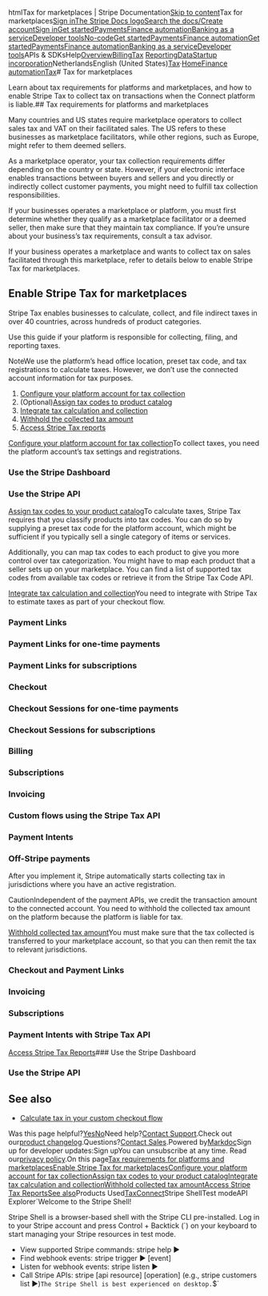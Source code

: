 htmlTax for marketplaces | Stripe Documentation[Skip to content](#main-content)Tax for marketplaces[Sign in](https://dashboard.stripe.com/login?redirect=https%3A%2F%2Fdocs.stripe.com%2Ftax%2Ftax-for-marketplaces)[The Stripe Docs logo](/)[Search the docs/](#)[Create account](https://dashboard.stripe.com/register)[Sign in](https://dashboard.stripe.com/login?redirect=https%3A%2F%2Fdocs.stripe.com%2Ftax%2Ftax-for-marketplaces)[Get started](/get-started)[Payments](/payments)[Finance automation](/finance-automation)[Banking as a service](/financial-services)[Developer tools](/development)[No-code](/no-code)[Get started](/get-started)[Payments](/payments)[Finance automation](/finance-automation)[](#)[Get started](/get-started)[Payments](/payments)[Finance automation](/finance-automation)[Banking as a service](/financial-services)[Developer tools](/development)[](#)APIs & SDKsHelp[Overview](/docs/finance-automation)[Billing](#)[Tax](#)
[Reporting](#)[Data](#)[Startup incorporation](#)NetherlandsEnglish (United States)[](#)[](#)[Tax](/tax)·[Home](/docs)[Finance automation](/docs/finance-automation)[Tax](/docs/tax)# Tax for marketplaces

Learn about tax requirements for platforms and marketplaces, and how to enable Stripe Tax to collect tax on transactions when the Connect platform is liable.## Tax requirements for platforms and marketplaces

Many countries and US states require marketplace operators to collect sales tax and VAT on their facilitated sales. The US refers to these businesses as marketplace facilitators, while other regions, such as Europe, might refer to them deemed sellers.

As a marketplace operator, your tax collection requirements differ depending on the country or state. However, if your electronic interface enables transactions between buyers and sellers and you directly or indirectly collect customer payments, you might need to fulfill tax collection responsibilities.

If your businesses operates a marketplace or platform, you must first determine whether they qualify as a marketplace facilitator or a deemed seller, then make sure that they maintain tax compliance. If you’re unsure about your business’s tax requirements, consult a tax advisor.

If your business operates a marketplace and wants to collect tax on sales facilitated through this marketplace, refer to details below to enable Stripe Tax for marketplaces.

## Enable Stripe Tax for marketplaces

Stripe Tax enables businesses to calculate, collect, and file indirect taxes in over 40 countries, across hundreds of product categories.

Use this guide if your platform is responsible for collecting, filing, and reporting taxes.

NoteWe use the platform’s head office location, preset tax code, and tax registrations to calculate taxes. However, we don’t use the connected account information for tax purposes.

1. [Configure your platform account for tax collection](#set-up)
2. (Optional)[Assign tax codes to product catalog](#assign-product-tax-codes)
3. [Integrate tax calculation and collection](#enable-tax-collection)
4. [Withhold the collected tax amount](#tax-withholding)
5. [Access Stripe Tax reports](#access-reports)

[Configure your platform account for tax collection](#set-up)To collect taxes, you need the platform account’s tax settings and registrations.

### Use the Stripe Dashboard

### Use the Stripe API

[Assign tax codes to your product catalog](#assign-product-tax-codes)To calculate taxes, Stripe Tax requires that you classify products into tax codes. You can do so by supplying a preset tax code for the platform account, which might be sufficient if you typically sell a single category of items or services.

Additionally, you can map tax codes to each product to give you more control over tax categorization. You might have to map each product that a seller sets up on your marketplace. You can find a list of supported tax codes from available tax codes or retrieve it from the Stripe Tax Code API.

[Integrate tax calculation and collection](#enable-tax-collection)You need to integrate with Stripe Tax to estimate taxes as part of your checkout flow.

### Payment Links

### Payment Links for one-time payments

### Payment Links for subscriptions

### Checkout

### Checkout Sessions for one-time payments

### Checkout Sessions for subscriptions

### Billing

### Subscriptions

### Invoicing

### Custom flows using the Stripe Tax API

### Payment Intents

### Off-Stripe payments

After you implement it, Stripe automatically starts collecting tax in jurisdictions where you have an active registration.

CautionIndependent of the payment APIs, we credit the transaction amount to the connected account. You need to withhold the collected tax amount on the platform because the platform is liable for tax.

[Withhold collected tax amount](#tax-withholding)You must make sure that the tax collected is transferred to your marketplace account, so that you can then remit the tax to relevant jurisdictions.

### Checkout and Payment Links

### Invoicing

### Subscriptions

### Payment Intents with Stripe Tax API

[Access Stripe Tax Reports](#access-reports)### Use the Stripe Dashboard

### Use the Stripe API

## See also

- [Calculate tax in your custom checkout flow](/tax/custom)

Was this page helpful?[Yes](#)[No](#)Need help?[Contact Support](https://support.stripe.com/).Check out our[product changelog](https://stripe.com/blog/changelog).Questions?[Contact Sales](https://stripe.com/contact/sales).Powered by[Markdoc](https://markdoc.dev)Sign up for developer updates:Sign upYou can unsubscribe at any time. Read our[privacy policy](https://stripe.com/privacy).On this page[Tax requirements for platforms and marketplaces](#tax-requirements-for-platforms-and-marketplaces)[Enable Stripe Tax for marketplaces](#enable-stripe-tax-for-marketplaces)[Configure your platform account for tax collection](#set-up)[Assign tax codes to your product catalog](#assign-product-tax-codes)[Integrate tax calculation and collection](#enable-tax-collection)[Withhold collected tax amount](#tax-withholding)[Access Stripe Tax Reports](#access-reports)[See also](#see-also)Products Used[Tax](/tax)[Connect](/connect)Stripe ShellTest modeAPI Explorer[](https://stripe.com/docs/stripe-cli#install)`Welcome to the Stripe Shell!

Stripe Shell is a browser-based shell with the Stripe CLI pre-installed. Log in to your
Stripe account and press Control + Backtick (`) on your keyboard to start managing your Stripe
resources in test mode.

- View supported Stripe commands: stripe help ▶️
- Find webhook events: stripe trigger ▶️ [event]
- Listen for webhook events: stripe listen ▶
- Call Stripe APIs: stripe [api resource] [operation] (e.g., stripe customers list ▶️)`The Stripe Shell is best experienced on desktop.`$`